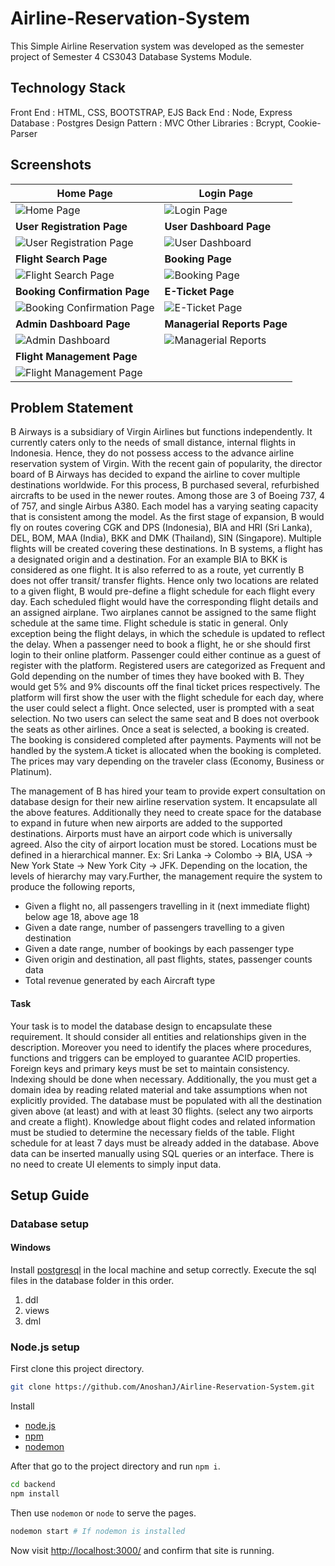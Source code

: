 # Airline-Reservation-System

This Simple Airline Reservation system was developed as the semester project of Semester 4 CS3043 Database Systems Module.

## Technology Stack

Front End : HTML, CSS, BOOTSTRAP, EJS
Back End : Node, Express
Database : Postgres
Design Pattern : MVC
Other Libraries : Bcrypt, Cookie-Parser

## Screenshots

| **Home Page**                                            | **Login Page**                                            |
| -------------------------------------------------------- | -------------------------------------------------------            |
| ![Home Page](screenshots/homepage.jpeg)                    | ![Login Page](screenshots/login.jpeg)                     |
| **User Registration Page**                                      | **User Dashboard Page**                                      |
| ![User Registration Page](screenshots/user_registration.jpeg)               | ![User Dashboard](screenshots/user_dashboard.jpeg)          |
| **Flight Search Page**                                        | **Booking Page**                                        |
| ![Flight Search Page](screenshots/guest_search.jpeg)           | ![Booking Page](screenshots/book_flight.jpeg)             |
| **Booking Confirmation Page**                                         | **E-Ticket Page**                                        |
| ![Booking Confirmation Page](screenshots/booking_confirmation.jpeg)              | ![E-Ticket Page](screenshots/eticket.jpeg)             |
| **Admin Dashboard Page**                                          | **Managerial Reports Page**                                           | 
| ![Admin Dashboard](screenshots/admin_dashboard.jpeg)                  | ![Managerial Reports](screenshots/manager_reports.jpeg)       |  
| **Flight Management Page**                                           |
| ![Flight Management Page](screenshots/flight_management.jpeg)              | 

## Problem Statement

B Airways is a subsidiary of Virgin Airlines but functions independently. It currently caters only to the needs of small distance, internal flights in Indonesia. Hence, they do not possess access to the advance airline reservation system of Virgin. With the recent gain of popularity, the director board of B Airways has decided to expand the airline to cover multiple destinations worldwide. For this process, B purchased several, refurbished aircrafts to be used in the newer routes. Among those are 3 of Boeing 737, 4 of 757, and single Airbus A380. Each model has a varying seating capacity that is consistent among the model. As the first stage of expansion, B would fly on routes covering CGK and DPS (Indonesia), BIA and HRI (Sri Lanka), DEL, BOM, MAA (India), BKK and DMK (Thailand), SIN (Singapore). Multiple flights will be created covering these destinations. In B systems, a flight has a designated origin and a destination. For an example BIA to BKK is considered as one flight. It is also referred to as a route, yet currently B does not offer transit/ transfer flights. Hence only two locations are related to a given flight, B would pre-define a flight schedule for each flight every day. Each scheduled flight would have the corresponding flight details and an assigned airplane. Two airplanes cannot be assigned to the same flight schedule at the same time. Flight schedule is static in general. Only exception being the flight delays, in which the schedule is updated to reflect the delay. When a passenger need to book a flight, he or she should first login to their online platform. Passenger could either continue as a guest of register with the platform. Registered users are categorized as Frequent and Gold depending on the number of times they have booked with B. They would get 5% and 9% discounts off the final ticket prices respectively. The platform will first show the user with the flight schedule for each day, where the user could select a flight. Once selected, user is prompted with a seat selection. No two users can select the same seat and B does not overbook the seats as other airlines. Once a seat is selected, a booking is created. The booking is considered completed after payments. Payments will not be handled by the system.A ticket is allocated when the booking is completed. The prices may vary depending on the traveler class (Economy, Business or Platinum).

The management of B has hired your team to provide expert consultation on database design for their new airline reservation system. It encapsulate all the above features. Additionally they need to create space for the database to expand in future when new airports are added to the supported destinations. Airports must have an airport code which is universally agreed. Also the city of airport location must be stored. Locations must be defined in a hierarchical manner.
Ex: Sri Lanka → Colombo → BIA, USA → New York State → New York City → JFK.
Depending on the location, the levels of hierarchy may vary.Further, the management require the system to produce the following reports,
- Given a flight no, all passengers travelling in it (next immediate flight) below age 18,
above age 18
- Given a date range, number of passengers travelling to a given destination
- Given a date range, number of bookings by each passenger type
- Given origin and destination, all past flights, states, passenger counts data
- Total revenue generated by each Aircraft type
#### Task
Your task is to model the database design to encapsulate these requirement. It should consider all entities and relationships given in the description. Moreover you need to identify the places where procedures, functions and triggers can be employed to guarantee ACID properties. Foreign keys and primary keys must be set to maintain consistency. Indexing should be done when necessary. Additionally, the you must get a domain idea by reading related material and take assumptions when not explicitly provided. The database must be populated with all the destination given above (at least) and with at least 30 flights. (select any two airports and create a flight). Knowledge about flight codes and related information must be studied to determine the necessary fields of the table. Flight schedule for at least 7 days must be already added in the database. Above data can be inserted manually using SQL queries or an interface. There is no need to create UI elements to simply input data.

## Setup Guide

### Database setup

#### Windows

Install [postgresql](https://www.postgresql.org/) in the local machine and setup correctly.
Execute the sql files in the database folder in this order.
1. ddl
2. views
3. dml

### Node.js setup

First clone this project directory.

```bash
git clone https://github.com/AnoshanJ/Airline-Reservation-System.git
```

Install

* [node.js](https://nodejs.org/en/)
* [npm](https://www.npmjs.com/get-npm)
* [nodemon](https://www.npmjs.com/package/nodemon)

 After that go to the project directory and run `npm i`.

```bash
cd backend
npm install
```

Then use `nodemon` or `node` to serve the pages.

```bash
nodemon start # If nodemon is installed
```

Now visit <http://localhost:3000/> and confirm that site is running.
